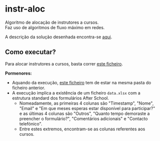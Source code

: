 # instr-aloc
Algoritmo de alocação de instrutores a cursos. \
Faz uso de algoritmos de fluxo máximo em redes.

A descrição da solução desenhada encontra-se [aqui](https://www.overleaf.com/read/cmsnhdyrpbrg).

## Como executar?

Para alocar instrutores a cursos, basta correr [este ficheiro](https://github.com/Joao03Guilherme/instr-aloc/blob/master/InstrAlocAlgorithms/instr_aloc_flow.py).

**Pormenores:** 

* Aquando da execução, [este ficheiro](https://github.com/Joao03Guilherme/instr-aloc/blob/master/InstrAlocAlgorithms/NetworkFlow.py) tem de estar na mesma pasta do ficheiro anterior.
* A execução implica a existência de um ficheiro `data.xlsx` com a estrutura standard dos formulários After School. 
  * Nomeadamente, as primeiras 4 colunas são "Timestamp", "Nome", "Email" e "Em que meses esperas estar disponível para participar?" e as últimas 4 colunas são "Outros", "Quanto tempo demoraste a preencher o formulário?", "Comentários adicionais" e "Contacto telefónico". 
  * Entre estes extremos, encontram-se as colunas referentes aos cursos.
